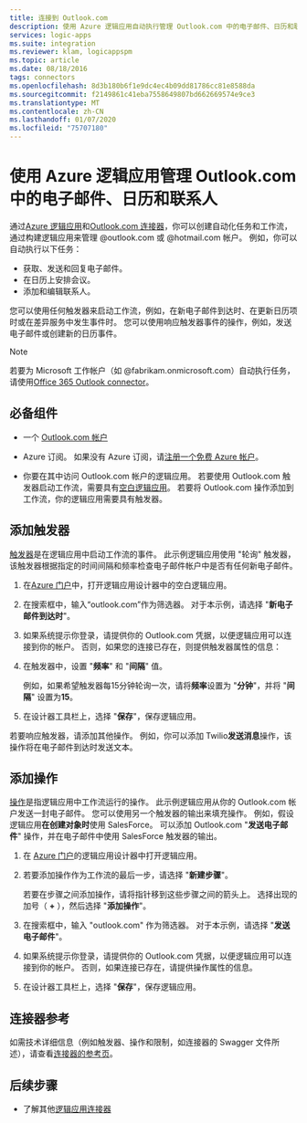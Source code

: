 ```yaml
---
title: 连接到 Outlook.com
description: 使用 Azure 逻辑应用自动执行管理 Outlook.com 中的电子邮件、日历和联系人的任务和工作流
services: logic-apps
ms.suite: integration
ms.reviewer: klam, logicappspm
ms.topic: article
ms.date: 08/18/2016
tags: connectors
ms.openlocfilehash: 8d3b180b6f1e9dc4ec4b09dd81786cc81e8588da
ms.sourcegitcommit: f2149861c41eba7558649807bd662669574e9ce3
ms.translationtype: MT
ms.contentlocale: zh-CN
ms.lasthandoff: 01/07/2020
ms.locfileid: "75707180"
---
```

# <a name="manage-email-calendars-and-contacts-in-outlookcom-by-using-azure-logic-apps"></a>使用 Azure 逻辑应用管理 Outlook.com 中的电子邮件、日历和联系人

通过[Azure 逻辑应用](../logic-apps/logic-apps-overview.md)和[Outlook.com 连接器](/connectors/outlook/)，你可以创建自动化任务和工作流，通过构建逻辑应用来管理 @outlook.com 或 @hotmail.com 帐户。 例如，你可以自动执行以下任务：

* 获取、发送和回复电子邮件。
* 在日历上安排会议。
* 添加和编辑联系人。

您可以使用任何触发器来启动工作流，例如，在新电子邮件到达时、在更新日历项时或在差异服务中发生事件时。 您可以使用响应触发器事件的操作，例如，发送电子邮件或创建新的日历事件。

> [!NOTE]
> 若要为 Microsoft 工作帐户（如 @fabrikam.onmicrosoft.com）自动执行任务，请使用[Office 365 Outlook connector](../connectors/connectors-create-api-office365-outlook.md)。

## <a name="prerequisites"></a>必备组件

* 一个 [Outlook.com 帐户](https://outlook.live.com/owa/)

* Azure 订阅。 如果没有 Azure 订阅，请[注册一个免费 Azure 帐户](https://azure.microsoft.com/free/)。 

* 你要在其中访问 Outlook.com 帐户的逻辑应用。 若要使用 Outlook.com 触发器启动工作流，需要具有[空白逻辑应用](../logic-apps/quickstart-create-first-logic-app-workflow.md)。 若要将 Outlook.com 操作添加到工作流，你的逻辑应用需要具有触发器。

## <a name="add-a-trigger"></a>添加触发器

[触发器](../logic-apps/logic-apps-overview.md#logic-app-concepts)是在逻辑应用中启动工作流的事件。 此示例逻辑应用使用 "轮询" 触发器，该触发器根据指定的时间间隔和频率检查电子邮件帐户中是否有任何新电子邮件。

1. 在[Azure 门户](https://portal.azure.com)中，打开逻辑应用设计器中的空白逻辑应用。

1. 在搜索框中，输入“outlook.com”作为筛选器。 对于本示例，请选择 "**新电子邮件到达时**"。

1. 如果系统提示你登录，请提供你的 Outlook.com 凭据，以便逻辑应用可以连接到你的帐户。 否则，如果您的连接已存在，则提供触发器属性的信息：

1. 在触发器中，设置 "**频率**" 和 "**间隔**" 值。

   例如，如果希望触发器每15分钟轮询一次，请将**频率**设置为 "**分钟**"，并将 "**间隔**" 设置为**15**。

1. 在设计器工具栏上，选择 "**保存**"，保存逻辑应用。

若要响应触发器，请添加其他操作。 例如，你可以添加 Twilio**发送消息**操作，该操作将在电子邮件到达时发送文本。

## <a name="add-an-action"></a>添加操作

[操作](../logic-apps/logic-apps-overview.md#logic-app-concepts)是指逻辑应用中工作流运行的操作。 此示例逻辑应用从你的 Outlook.com 帐户发送一封电子邮件。 您可以使用另一个触发器的输出来填充操作。 例如，假设逻辑应用**在创建对象时**使用 SalesForce。 可以添加 Outlook.com "**发送电子邮件**" 操作，并在电子邮件中使用 SalesForce 触发器的输出。

1. 在 [Azure 门户](https://portal.azure.com)的逻辑应用设计器中打开逻辑应用。

1. 若要添加操作作为工作流的最后一步，请选择 "**新建步骤**"。 

   若要在步骤之间添加操作，请将指针移到这些步骤之间的箭头上。 选择出现的加号（ **+** ），然后选择 "**添加操作**"。

1. 在搜索框中，输入 "outlook.com" 作为筛选器。 对于本示例，请选择 "**发送电子邮件**"。 

1. 如果系统提示你登录，请提供你的 Outlook.com 凭据，以便逻辑应用可以连接到你的帐户。 否则，如果连接已存在，请提供操作属性的信息。

1. 在设计器工具栏上，选择 "**保存**"，保存逻辑应用。

## <a name="connector-reference"></a>连接器参考

如需技术详细信息（例如触发器、操作和限制，如连接器的 Swagger 文件所述），请查看[连接器的参考页](/connectors/outlook/)。 

## <a name="next-steps"></a>后续步骤

* 了解其他[逻辑应用连接器](../connectors/apis-list.md)
